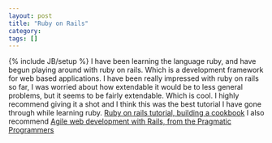 ```yaml
---
layout: post
title: "Ruby on Rails"
category:
tags: []
---
```

{% include JB/setup %}
I have been learning the language ruby, and have begun playing around with ruby on rails. Which is a development framework for web based applications. I have been really impressed with ruby on rails so far, I was worried about how extendable it would be to less general problems, but it seems to be fairly extendable. Which is cool. I highly recommend giving it a shot and I think this was the best tutorial I have gone through while learning ruby.    [Ruby on rails tutorial, building a cookbook](http://www.onlamp.com/pub/a/onlamp/2005/01/20/rails.html?page=1)    I also recommend [Agile web development with Rails, from the Pragmatic Programmers](http://www.pragmaticprogrammer.com/titles/rails/index.html)